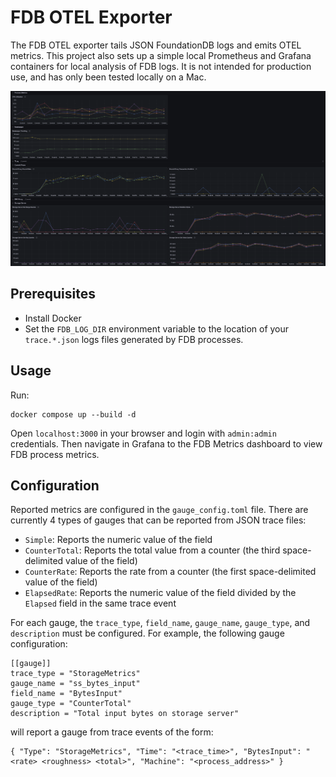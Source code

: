 # FDB OTEL Exporter

The FDB OTEL exporter tails JSON FoundationDB logs and emits OTEL metrics. This project also sets up a simple local Prometheus and Grafana containers for local analysis of FDB logs. It is not intended for production use, and has only been tested locally on a Mac.

![Example Dashboard](./GrafanaImage.png)

## Prerequisites

- Install Docker
- Set the `FDB_LOG_DIR` environment variable to the location of your `trace.*.json` logs files generated by FDB processes.

## Usage

Run:

```
docker compose up --build -d
```

Open `localhost:3000` in your browser and login with `admin:admin` credentials. Then navigate in Grafana to the FDB Metrics dashboard to view FDB process metrics.

## Configuration

Reported metrics are configured in the `gauge_config.toml` file. There are currently 4 types of gauges that can be reported from JSON trace files:

- `Simple`: Reports the numeric value of the field
- `CounterTotal`: Reports the total value from a counter (the third space-delimited value of the field)
- `CounterRate`: Reports the rate from a counter (the first space-delimited value of the field)
- `ElapsedRate`: Reports the numeric value of the field divided by the `Elapsed` field in the same trace event

For each gauge, the `trace_type`, `field_name`, `gauge_name`, `gauge_type`, and `description` must be configured. For example, the following gauge configuration:

```
[[gauge]]
trace_type = "StorageMetrics"
gauge_name = "ss_bytes_input"
field_name = "BytesInput"
gauge_type = "CounterTotal"
description = "Total input bytes on storage server"
```

will report a gauge from trace events of the form:
```
{ "Type": "StorageMetrics", "Time": "<trace_time>", "BytesInput": "<rate> <roughness> <total>", "Machine": "<process_address>" }
```
